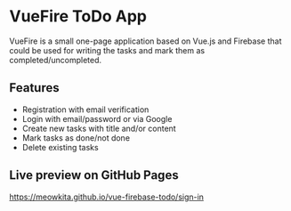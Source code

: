 # VueFire ToDo App

VueFire is a small one-page application based on Vue.js and Firebase that could be used for writing the tasks and mark them as completed/uncompleted.

## Features
+ Registration with email verification
+ Login with email/password or via Google
+ Create new tasks with title and/or content
+ Mark tasks as done/not done
+ Delete existing tasks

## Live preview on GitHub Pages
https://meowkita.github.io/vue-firebase-todo/sign-in
